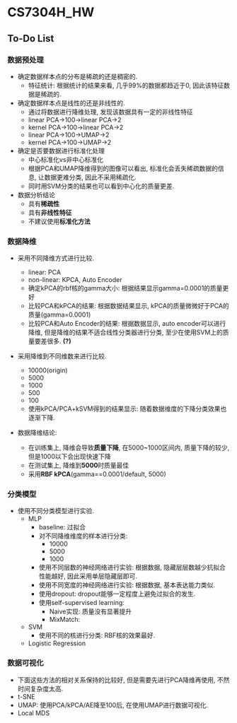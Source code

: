 # CS7304H_HW

## To-Do List

### 数据预处理

- 确定数据样本点的分布是稀疏的还是稠密的.
  - 特征统计: 根据统计的结果来看, 几乎99%的数据都趋近于0, 因此该特征数据是稀疏的.
- 确定数据样本点是线性的还是非线性的.
  - 通过将数据进行降维处理, 发现该数据具有一定的非线性特征
  - linear PCA->100->linear PCA->2
  - kernel PCA->100->linear PCA->2
  - linear PCA->100->UMAP->2
  - kernel PCA->100->UMAP->2
- 确定是否要数据进行标准化处理
  - 中心标准化vs非中心标准化
  - 根据PCA和UMAP降维得到的图像可以看出, 标准化会丢失稀疏数据的信息, 让数据更难分类, 因此不采用稀疏化.
  - 同时用SVM分类的结果也可以看到中心化的质量更差.
- 数据分析结论
  - 具有**稀疏性**
  - 具有**非线性特征**
  - 不建议使用**标准化方法**

### 数据降维

- 采用不同降维方式进行比较.
  - linear: PCA
  - non-linear: KPCA, Auto Encoder
  - 确定kPCA的rbf核的gamma大小: 根据结果显示gamma=0.0001的质量更好
  - 比较PCA和kPCA的结果: 根据数据结果显示, kPCA的质量微微好于PCA的质量(gamma=0.0001)
  - 比较PCA和Auto Encoder的结果: 根据数据显示, auto encoder可以进行降维, 但是降维的结果不适合线性分类器进行分类, 至少在使用SVM上的质量要差很多. **(?)**

- 采用降维到不同维数来进行比较.
  - 10000(origin)
  - 5000
  - 1000
  - 500
  - 100
  - 使用kPCA/PCA+kSVM得到的结果显示: 随着数据维度的下降分类效果也逐渐下降.
- 数据降维结论:
  - 在训练集上, 降维会导致**质量下降**, 在5000~1000区间内, 质量下降的较少, 但是1000以下会出现快速下降
  - 在测试集上, 降维到**5000**时质量最佳
  - 采用**RBF kPCA**(gamma==0.0001/default, 5000)

### 分类模型

- 使用不同分类模型进行实验.
  - MLP
    - baseline: 过拟合
    - 对不同降维维度的样本进行分类:
      - 10000
      - 5000
      - 1000
    - 使用不同层数的神经网络进行实验: 根据数据, 隐藏层层数越少抗拟合性能越好, 因此采用单层隐藏层即可.
    - 使用不同宽度的神经网络进行实验: 根据数据, 基本表达能力类似.
    - 使用dropout: dropout能够一定程度上避免过拟合的发生.
    - 使用self-supervised learning:
      - Naive实现: 质量没有显著提升
      - MixMatch:
  - SVM
    - 使用不同的核进行分类: RBF核的效果最好.
  - Logistic Regression

### 数据可视化

- 下面这些方法的相对关系保持的比较好, 但是需要先进行PCA降维再使用, 不然时间复杂度太高.
- t-SNE
- UMAP: 使用PCA/kPCA/AE降至100后, 在使用UMAP进行数据可视化.
- Local MDS
